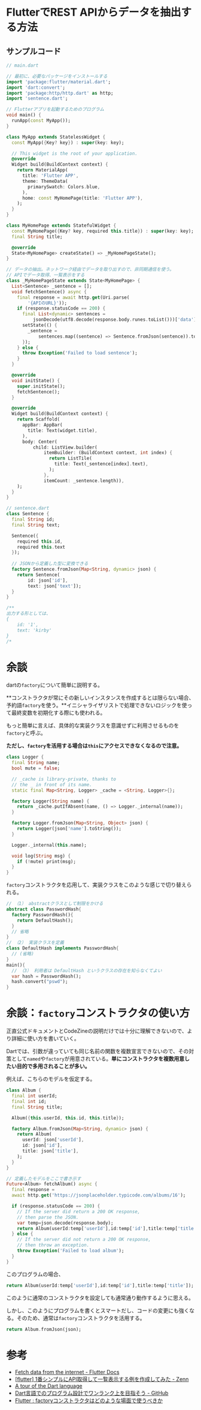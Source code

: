 # FlutterでREST APIからデータを抽出する方法

## サンプルコード

```dart
// main.dart

// 最初に、必要なパッケージをインストールする
import 'package:flutter/material.dart';
import 'dart:convert';
import 'package:http/http.dart' as http;
import 'sentence.dart';

// Flutterアプリを起動するためのプログラム
void main() {
  runApp(const MyApp());
}

class MyApp extends StatelessWidget {
  const MyApp({Key? key}) : super(key: key);

  // This widget is the root of your application.
  @override
  Widget build(BuildContext context) {
    return MaterialApp(
      title: 'Flutter APP',
      theme: ThemeData(
        primarySwatch: Colors.blue,
      ),
      home: const MyHomePage(title: 'Flutter APP'),
    );
  }
}

class MyHomePage extends StatefulWidget {
  const MyHomePage({Key? key, required this.title}) : super(key: key);
  final String title;

  @override
  State<MyHomePage> createState() => _MyHomePageState();
}

// データの抽出。ネットワーク経由でデータを取り出すので、非同期通信を使う。
// APIでデータ取得、一覧表示をする
class _MyHomePageState extends State<MyHomePage> {
  List<Sentence> _sentence = [];
  void fetchSentence() async {
    final response = await http.get(Uri.parse(
        '{APIのURL}'));
    if (response.statusCode == 200) {
      final List<dynamic> sentences =
          jsonDecode(utf8.decode(response.body.runes.toList()))['data'];
      setState(() {
        _sentence =
            sentences.map((sentence) => Sentence.fromJson(sentence)).toList();
      });
    } else {
      throw Exception('Failed to load sentence');
    }
  }

  @override
  void initState() {
    super.initState();
    fetchSentence();
  }

  @override
  Widget build(BuildContext context) {
    return Scaffold(
      appBar: AppBar(
        title: Text(widget.title),
      ),
      body: Center(
          child: ListView.builder(
              itemBuilder: (BuildContext context, int index) {
                return ListTile(
                  title: Text(_sentence[index].text),
                );
              },
              itemCount: _sentence.length)),
    );
  }
}
```

```dart
// sentence.dart
class Sentence {
  final String id;
  final String text;

  Sentence({
    required this.id,
    required this.text
  });
  
  // JSONから定義した型に変換できる
  factory Sentence.fromJson(Map<String, dynamic> json) {
    return Sentence(
        id: json['id'],
        text: json['text']);
  }
}

/**
出力する形としては、
{
    id: '1',
    text: 'kirby'
}
/*
```

# 余談

dartの`factory`について簡単に説明する。

**コンストラクタが常にその新しいインスタンスを作成するとは限らない場合、予約語`factory`を使う。**イニシャライザリストで処理できないロジックを使って最終変数を初期化する際にも使われる。

もっと簡単に言えば、具体的な実装クラスを意識せずに利用させるものを`factory`と呼ぶ。

**ただし、`factory`を活用する場合は`this`にアクセスできなくなるので注意。**

```dart
class Logger {
  final String name;
  bool mute = false;

  // _cache is library-private, thanks to
  // the _ in front of its name.
  static final Map<String, Logger> _cache = <String, Logger>{};

  factory Logger(String name) {
    return _cache.putIfAbsent(name, () => Logger._internal(name));
  }

  factory Logger.fromJson(Map<String, Object> json) {
    return Logger(json['name'].toString());
  }

  Logger._internal(this.name);

  void log(String msg) {
    if (!mute) print(msg);
  }
}
```

`factory`コンストラクタを応用して、実装クラスをこのような感じで切り替えられる。

```dart
// （1） abstractクラスとして制限をかける
abstract class PasswordHash{
  factory PasswordHash(){
    return DefaultHash();
  }
  // 省略
}
// （2） 実装クラスを定義
class DefaultHash implements PasswordHash{
  // (省略)
}
main(){
  // （3） 利用者は DefaultHash というクラスの存在を知らなくてよい
  var hash = PasswordHash();
  hash.convert("pswd");
}
```

# 余談：`factory`コンストラクタの使い方

正直公式ドキュメントとCodeZineの説明だけでは十分に理解できないので、より詳細に使い方を書いていく。

Dartでは、引数が違っていても同じ名前の関数を複数宣言できないので、その対策として`named`や`factory`が用意されている。**単にコンストラクタを複数用意したい目的で多用されることが多い。**

例えば、こちらのモデルを仮定する。

```dart
class Album {
  final int userId;
  final int id;
  final String title;

  Album({this.userId, this.id, this.title});

  factory Album.fromJson(Map<String, dynamic> json) {
    return Album(
      userId: json['userId'],
      id: json['id'],
      title: json['title'],
    );
  }
}
```

```dart
// 定義したモデルをここで書き示す
Future<Album> fetchAlbum() async {
  final response =
  await http.get('https://jsonplaceholder.typicode.com/albums/16');

  if (response.statusCode == 200) {
    // If the server did return a 200 OK response,
    // then parse the JSON.
    var temp=json.decode(response.body);
    return Album(userId:temp['userId'],id:temp['id'],title:temp['title']);
  } else {
    // If the server did not return a 200 OK response,
    // then throw an exception.
    throw Exception('Failed to load album');
  }
}
```

このプログラムの場合、


```dart
return Album(userId:temp['userId'],id:temp['id'],title:temp['title']);
```

このように通常のコンストラクタを設定しても通常通り動作するように思える。

しかし、このようにプログラムを書くとスマートだし、コードの変更にも強くなる。そのため、通常は`factory`コンストラクタを活用する。

```dart
return Album.fromJson(json);
```

# 参考

* [Fetch data from the internet - Flutter Docs](https://docs.flutter.dev/cookbook/networking/fetch-data)
* [[flutter] 1番シンプルにAPI取得して一覧表示する例を作成してみた - Zenn](https://zenn.dev/jojojo/articles/2e85c8a885e85e)
* [A tour of the Dart language](https://dart.dev/guides/language/language-tour#factory-constructors)
* [Dart言語でのプログラム設計でワンランク上を目指そう - GitHub](https://codezine.jp/article/detail/13665)
* [Flutter : factoryコンストラクタはどのような場面で使うべきか](https://teratail.com/questions/288071)